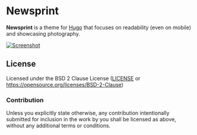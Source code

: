 # Newsprint

**Newsprint** is a theme for [Hugo] that focuses on readability (even on mobile)
and showcasing photography.

[![Screenshot](https://bytebucket.org/SamWhited/newsprint/raw/master/images/screenshot.png)](https://bytebucket.org/SamWhited/newsprint/raw/master/images/screenshot.png)

## License

Licensed under the BSD 2 Clause License ([LICENSE] or
https://opensource.org/licenses/BSD-2-Clause)

### Contribution

Unless you explicitly state otherwise, any contribution intentionally submitted
for inclusion in the work by you shall be licensed as above, without any
additional terms or conditions.

[Hugo]: https://gohugo.io/
[LICENSE]: LICENSE
